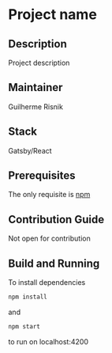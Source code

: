 # Project name

## Description

Project description

## Maintainer

Guilherme Risnik

## Stack

Gatsby/React

## Prerequisites

The only requisite is [npm](https://www.npmjs.com/)

## Contribution Guide

Not open for contribution

## Build and Running

To install dependencies

```bash
npm install
```

and

```bash
npm start
```

to run on localhost:4200